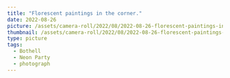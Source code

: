 ```yaml
---
title: "Florescent paintings in the corner."
date: 2022-08-26
picture: /assets/camera-roll/2022/08/2022-08-26-florescent-paintings-in-the-corner/20220827_055659021_iOS.jpg
thumbnail: /assets/camera-roll/2022/08/2022-08-26-florescent-paintings-in-the-corner/20220827_055659021_iOS-thumbnail.jpg
type: picture
tags:
  - Bothell
  - Neon Party
  - photograph  
---
```


